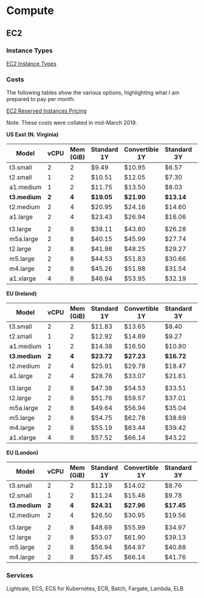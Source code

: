 # Compute

## EC2

### Instance Types

[EC2 Instance Types](https://aws.amazon.com/ec2/instance-types/)



### Costs

The following tables show the various options, highlighting what I am prepared to pay per month.

[EC2 Reserved Instances Pricing](https://aws.amazon.com/ec2/pricing/reserved-instances/pricing/)

Note: These costs were collated in mid-March 2019.



**US East (N. Virginia)**

| Model         | vCPU  | Mem (GiB) | Standard 1Y | Convertible 1Y | Standard 3Y | Convertible 3Y |
| ------------- | ----- | --------- | ----------- | -------------- | ----------- | -------------- |
| t3.small      | 2     | 2         | $9.49       | $10.95         | $6.57       | $7.52          |
| t2.small      | 1     | 2         | $10.51      | $12.05         | $7.30       | $8.40          |
| a1.medium     | 1     | 2         | $11.75      | $13.50         | $8.03       | $9.27          |
| **t3.medium** | **2** | **4**     | **$19.05**  | **$21.90**     | **$13.14**  | **$15.04**     |
| t2.medium     | 2     | 4         | $20.95      | $24.16         | $14.60      | $16.86         |
| a1.large      | 2     | 4         | $23.43      | $26.94         | $16.06      | $18.47         |
|               |       |           |             |                |             |                |
| t3.large      | 2     | 8         | $38.11      | $43.80         | $26.28      | $30.15         |
| m5a.large     | 2     | 8         | $40.15      | $45.99         | $27.74      | $31.39         |
| t2.large      | 2     | 8         | $41.98      | $48.25         | $29.27      | $33.65         |
| m5.large      | 2     | 8         | $44.53      | $51.83         | $30.66      | $35.77         |
| m4.large      | 2     | 8         | $45.26      | $51.98         | $31.54      | $36.28         |
| a1.xlarge     | 4     | 8         | $46.94      | $53.95         | $32.19      | $37.01         |



**EU (Ireland)**

| Model         | vCPU  | Mem (GiB) | Standard 1Y | Convertible 1Y | Standard 3Y | Convertible 3Y |
| ------------- | ----- | --------- | ----------- | -------------- | ----------- | -------------- |
| t3.small      | 2     | 2         | $11.83      | $13.65         | $8.40       | $9.64          |
| t2.small      | 1     | 2         | $12.92      | $14.89         | $9.27       | $10.66         |
| a1.medium     | 1     | 2         | $14.38      | $16.50         | $10.80      | $12.41         |
| **t3.medium** | **2** | **4**     | **$23.72**  | **$27.23**     | **$16.72**  | **$19.27**     |
| t2.medium     | 2     | 4         | $25.91      | $29.78         | $18.47      | $21.32         |
| a1.large      | 2     | 4         | $28.76      | $33.07         | $21.61      | $24.82         |
|               |       |           |             |                |             |                |
| t3.large      | 2     | 8         | $47.38      | $54.53         | $33.51      | $38.54         |
| t2.large      | 2     | 8         | $51.76      | $59.57         | $37.01      | $42.63         |
| m5a.large     | 2     | 8         | $49.64      | $56.94         | $35.04      | $40.15         |
| m5.large      | 2     | 8         | $54.75      | $62.78         | $38.69      | $44.53         |
| m4.large      | 2     | 8         | $55.19      | $63.44         | $39.42      | $45.33         |
| a1.xlarge     | 4     | 8         | $57.52      | $66.14         | $43.22      | $49.71         |



**EU (London)**

| Model         | vCPU  | Mem (GiB) | Standard 1Y | Convertible 1Y | Standard 3Y | Convertible 3Y |
| ------------- | ----- | --------- | ----------- | -------------- | ----------- | -------------- |
| t3.small      | 2     | 2         | $12.19      | $14.02         | $8.76       | $10.07         |
| t2.small      | 1     | 2         | $11.24      | $15.48         | $9.78       | $11.24         |
| **t3.medium** | **2** | **4**     | **$24.31**  | **$27.96**     | **$17.45**  | **$20.15**     |
| t2.medium     | 2     | 4         | $26.50      | $30.95         | $19.56      | $22.48         |
|               |       |           |             |                |             |                |
| t3.large      | 2     | 8         | $48.69      | $55.99         | $34.97      | $40.30         |
| t2.large      | 2     | 8         | $53.07      | $61.90         | $39.13      | $45.04         |
| m5.large      | 2     | 8         | $56.94      | $64.97         | $40.88      | $46.72         |
| m4.large      | 2     | 8         | $57.45      | $66.14         | $41.76      | $48.03         |



### Services

Lightsale, ECS, ECS for Kubernetes, ECR, Batch, Fargate, Lambda, ELB
